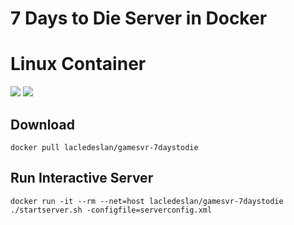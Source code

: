 # 7 Days to Die Server in Docker

# Linux Container
[![](https://images.microbadger.com/badges/version/lacledeslan/gamesvr-7daystodie-freeplay.svg)](https://microbadger.com/images/lacledeslan/gamesvr-7daystodie "Get your own version badge on microbadger.com")
[![](https://images.microbadger.com/badges/image/lacledeslan/gamesvr-7daystodie-freeplay.svg)](https://microbadger.com/images/lacledeslan/gamesvr-7daystodie "Get your own image badge on microbadger.com")

## Download
```shell
docker pull lacledeslan/gamesvr-7daystodie
```

## Run Interactive Server
```shell
docker run -it --rm --net=host lacledeslan/gamesvr-7daystodie ./startserver.sh -configfile=serverconfig.xml
```
